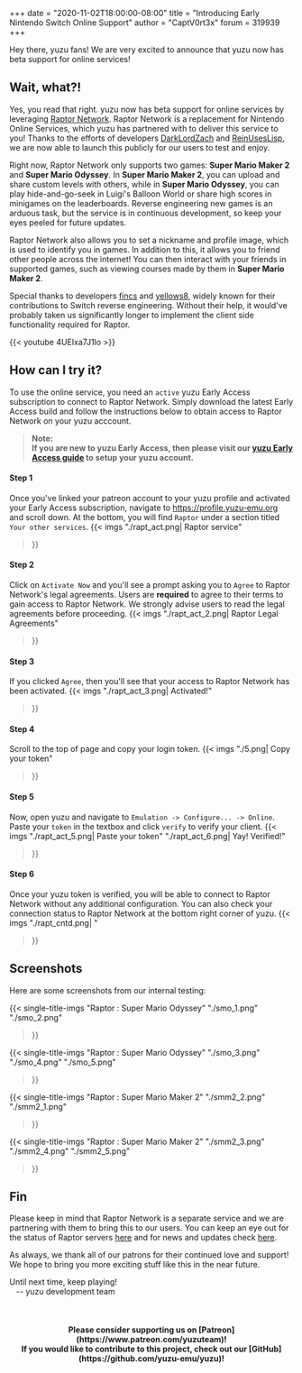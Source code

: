 +++
date = "2020-11-02T18:00:00-08:00"
title = "Introducing Early Nintendo Switch Online Support"
author = "CaptV0rt3x"
forum = 319939
+++

Hey there, yuzu fans!
We are very excited to announce that yuzu now has beta support for online services!
<!--more-->

## Wait, what?!

Yes, you read that right.
yuzu now has beta support for online services by leveraging [Raptor Network](https://raptor.network/).
Raptor Network is a replacement for Nintendo Online Services, which yuzu has partnered with to deliver this service to you!
Thanks to the efforts of developers [DarkLordZach](https://github.com/DarkLordZach) and [ReinUsesLisp](https://github.com/ReinUsesLisp), 
we are now able to launch this publicly for our users to test and enjoy.

Right now, Raptor Network only supports two games: **Super Mario Maker 2** and **Super Mario Odyssey**. 
In **Super Mario Maker 2**, you can upload and share custom levels with others, while in **Super Mario Odyssey**, you can 
play hide-and-go-seek in Luigi's Balloon World or share high scores in minigames on the leaderboards.
Reverse engineering new games is an arduous task, but the service is in continuous development, so keep your eyes peeled for future updates.

Raptor Network also allows you to set a nickname and profile image, which is used to identify you in games. 
In addition to this, it allows you to friend other people across the internet! 
You can then interact with your friends in supported games, such as viewing courses made by them in **Super Mario Maker 2**.

Special thanks to developers [fincs](https://github.com/fincs/) and [yellows8](https://github.com/yellows8/), widely known for their contributions to Switch reverse engineering. 
Without their help, it would've probably taken us significantly longer to implement the client side functionality required for Raptor.

{{< youtube 4UEIxa7J1Io >}}

## How can I try it?

To use the online service, you need an `active` yuzu Early Access subscription to connect to Raptor Network.
Simply download the latest Early Access build and follow the instructions below to obtain access to Raptor Network on your yuzu acccount.

>**Note:<br>
If you are new to yuzu Early Access, then please visit our [yuzu Early Access guide](https://yuzu-emu.org/help/early-access/) to setup your yuzu account.**

#### Step 1
Once you've linked your patreon account to your yuzu profile and activated your Early Access subscription, navigate to https://profile.yuzu-emu.org and scroll down.
At the bottom, you will find `Raptor` under a section titled `Your other services`.
{{< imgs
    "./rapt_act.png| Raptor service"
>}}

#### Step 2
Click on `Activate Now` and you'll see a prompt asking you to `Agree` to Raptor Network's legal agreements.
Users are **required** to agree to their terms to gain access to Raptor Network. 
We strongly advise users to read the legal agreements before proceeding.
{{< imgs
    "./rapt_act_2.png| Raptor Legal Agreements"
>}}

#### Step 3
If you clicked `Agree`, then you'll see that your access to Raptor Network has been activated.
{{< imgs
    "./rapt_act_3.png| Activated!"
>}}

#### Step 4
Scroll to the top of page and copy your login token.
{{< imgs
    "./5.png| Copy your token"
>}}

#### Step 5
Now, open yuzu and navigate to `Emulation -> Configure... -> Online`. 
Paste your `token` in the textbox and click `verify` to verify your client.
{{< imgs
    "./rapt_act_5.png| Paste your token"
    "./rapt_act_6.png| Yay! Verified!"
>}}

#### Step 6
Once your yuzu token is verified, you will be able to connect to Raptor Network without any additional configuration.
You can also check your connection status to Raptor Network at the bottom right corner of yuzu.
{{< imgs
    "./rapt_cntd.png| "
>}}

## Screenshots
Here are some screenshots from our internal testing:

{{< single-title-imgs
    "Raptor : Super Mario Odyssey"
    "./smo_1.png"
    "./smo_2.png"
>}}

{{< single-title-imgs
    "Raptor : Super Mario Odyssey"
    "./smo_3.png"
    "./smo_4.png"
    "./smo_5.png"
>}}
&nbsp;

{{< single-title-imgs
    "Raptor : Super Mario Maker 2"
    "./smm2_2.png"
    "./smm2_1.png"
>}}

{{< single-title-imgs
    "Raptor : Super Mario Maker 2"
    "./smm2_3.png"
    "./smm2_4.png"
    "./smm2_5.png"
>}}

## Fin

Please keep in mind that Raptor Network is a separate service and we are partnering with them to bring this to our users.
You can keep an eye out for the status of Raptor servers [here](https://status.raptor.network/) and for news and updates check [here](https://news.raptor.network/).

As always, we thank all of our patrons for their continued love and support!
We hope to bring you more exciting stuff like this in the near future.

Until next time, keep playing!<br>
&nbsp;&nbsp; -- yuzu development team

&nbsp;
<h4 style="text-align:center;">
<b>Please consider supporting us on [Patreon](https://www.patreon.com/yuzuteam)!<br>
If you would like to contribute to this project, check out our [GitHub](https://github.com/yuzu-emu/yuzu)!</b>
</h4>
